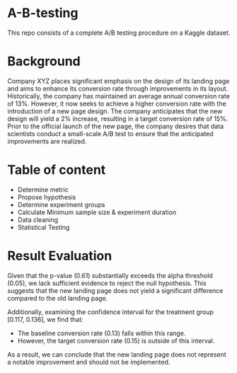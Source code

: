 # A-B-testing

This repo consists of a complete A/B testing procedure on a Kaggle dataset. 

# Background
Company XYZ places significant emphasis on the design of its landing page and aims to enhance its conversion rate through improvements in its layout. Historically, the company has maintained an average annual conversion rate of 13%. However, it now seeks to achieve a higher conversion rate with the introduction of a new page design. The company anticipates that the new design will yield a 2% increase, resulting in a target conversion rate of 15%. Prior to the official launch of the new page, the company desires that data scientists conduct a small-scale A/B test to ensure that the anticipated improvements are realized.

# Table of content
- Determine metric
- Propose hypothesis
- Determine experiment groups
- Calculate Minimum sample size & experiment duration
- Data cleaning
- Statistical Testing

# Result Evaluation
Given that the p-value (0.61) substantially exceeds the alpha threshold (0.05), we lack sufficient evidence to reject the null hypothesis. This suggests that the new landing page does not yield a significant difference compared to the old landing page.

Additionally, examining the confidence interval for the treatment group [0.117, 0.136], we find that:
- The baseline conversion rate (0.13) falls within this range.
- However, the target conversion rate (0.15) is outside of this interval.

As a result, we can conclude that the new landing page does not represent a notable improvement and should not be implemented.
